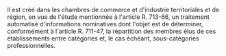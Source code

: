 Il est créé dans les chambres de commerce et d'industrie territoriales et de région, en vue de l'étude mentionnée à l'article R. 713-66, un traitement automatisé d'informations nominatives dont l'objet est de déterminer, conformément à l'article R. 711-47, la répartition des membres élus de ces établissements entre catégories et, le cas échéant, sous-catégories professionnelles.

